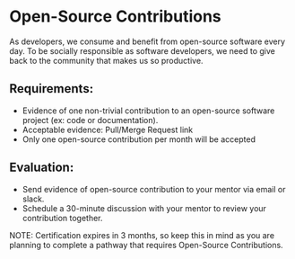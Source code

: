 # Open-Source Contributions 

As developers, we consume and benefit from open-source software every day. To be socially responsible as software developers, we need to give back to the community that makes us so productive. 

## Requirements:
- Evidence of one non-trivial contribution to an open-source software project (ex: code or documentation). 
- Acceptable evidence: Pull/Merge Request link
- Only one open-source contribution per month will be accepted

## Evaluation:
- Send evidence of open-source contribution to your mentor via email or slack. 
- Schedule a 30-minute discussion with your mentor to review your contribution together.

NOTE: Certification expires in 3 months, so keep this in mind as you are planning to complete a pathway that requires Open-Source Contributions.
